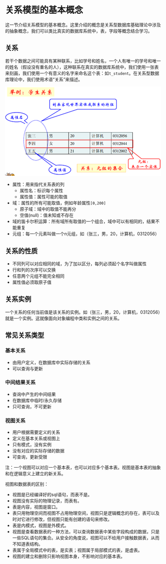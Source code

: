 # 关系模型的基本概念

这一节介绍关系模型的基本概念。这里介绍的概念是关系型数据库基础理论中涉及的抽象概念，我们可以类比真实的数据库系统中，表，字段等概念结合学习。

## 关系

若干个数据之间可能具有某种联系，比如学号和姓名，一个人有唯一的学号和唯一的姓名（假设没有重名的人），这种联系在真实的数据库系统中，我们使用一张表来刻画，我们使用一个有意义的名字来命名这个表：如`t_student`。在关系型数据库理论中，我们使用术语“关系”来描述。

![](res/1.png)

* 属性：用来指代关系表的列
  * 属性名：标识每个属性
  * 属性值：属性可能的取值
* 域：属性的所有可能取值，例如年龄属性`[0,200]`
  * 原子域：域中的取值不能再分
  * 空值(null)：值未知或不存在
* 域的笛卡尔积运算：所有域所有取值的一个组合，域中可以有相同的，结果不能重复
* 元组：每一个元素叫做一个n元组，如（张三，男，20，计算机，0312056）

## 关系的性质

* 不同列可以对应相同的域，为了加以区分，每列必须起个名字叫做属性
* 行和列的次序可以交换
* 任意两个元组不能完全相同
* 属性值必须取原子值

## 关系实例

一个关系的任何当前值是该关系的实例。如（张三，男，20，计算机，0312056）就是一个实例。这就像面向对象编程中类和实例之间的关系。

## 常见关系类型

### 基本关系

* 由用户定义，在数据库中实际存储的关系
* 可以查询与更新

### 中间结果关系

* 查询中产生的中间结果
* 在数据库中临时/永久存储
* 只可查询，不可更新

### 视图关系

* 用户根据需要定义的关系
* 定义在基本关系或视图上
* 只有模式，没有实例
* 没有对应的实际存储的数据
* 可查询，更新受限

注：一个视图可以对应一个基本表，也可以对应多个基本表。视图是基本表的抽象和在逻辑意义上建立的新关系​。

视图和数据表的区别：

* 视图是已经编译好的sql语句，而表不是。
* 视图没有实际的物理记录，而表有。
* 表是内容，视图是窗口。
* 表只用物理空间而视图不占用物理空间，视图只是逻辑概念的存在，表可以及时对它进行修改，但视图只能有创建的语句来修改。
* 表是内模式，视图是外模式。
* 视图是查看数据表的一种方法，可以查询数据表中某些字段构成的数据，只是一些SQL语句的集合。从安全的角度说，视图可以不给用户接触数据表，从而不知道表结构。
* 表属于全局模式中的表，是实表；视图属于局部模式的表，是虚表。
* 视图的建立和删除只影响视图本身，不影响对应的基本表。
